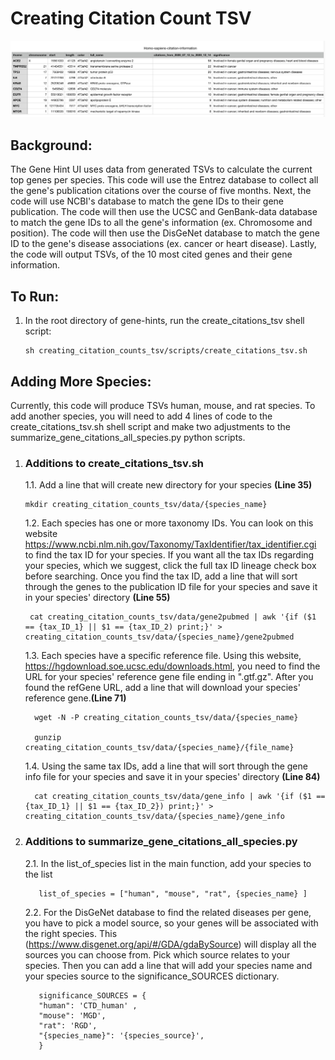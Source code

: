 # Creating Citation Count TSV 

![TSV_snapshot](https://github.com/broadinstitute/gene-hints/blob/main/images/07-TSV-snapshot.png)

## Background: 
The Gene Hint UI uses data from generated TSVs to calculate the current top genes per species. This code will use the Entrez database to collect all the gene's publication citations over the course of five months. Next, the code will use NCBI's database to match the gene IDs to their gene publication. The code will then use the UCSC and GenBank-data database to match the gene IDs to all the gene's information (ex. Chromosome and position). The code will then use the DisGeNet database to match the gene ID to the gene's disease associations (ex. cancer or heart disease). Lastly, the code will output TSVs, of the 10 most cited genes and their gene information.

## To Run: 
1. In the root directory of gene-hints, run the create_citations_tsv shell script:

    ``` 
    sh creating_citation_counts_tsv/scripts/create_citations_tsv.sh 
    ```

## Adding More Species:

Currently, this code will produce TSVs human, mouse, and rat species. To add another species, you will need to add 4 lines of code to the create_citations_tsv.sh shell script and make two adjustments to the summarize_gene_citations_all_species.py python scripts. 

1. ###  Additions to create_citations_tsv.sh  
    1.1. Add a line that will create new directory for your species **(Line 35)**
    
     ``` 
     mkdir creating_citation_counts_tsv/data/{species_name} 
     ```
        
     1.2. Each species has one or more taxonomy IDs. You can look on this website https://www.ncbi.nlm.nih.gov/Taxonomy/TaxIdentifier/tax_identifier.cgi to find the tax ID for your species. If you want all the tax IDs regarding your species, which we suggest, click the full tax ID lineage check box before searching. Once you find the tax ID, add a line that will sort through the genes to the publication ID file for your species and save it in your species' directory **(Line 55)**
    
      ``` 
       cat creating_citation_counts_tsv/data/gene2pubmed | awk '{if ($1 == {tax_ID_1} || $1 == {tax_ID_2) print;}' > creating_citation_counts_tsv/data/{species_name}/gene2pubmed
      ```
      1.3. Each species have a specific reference file. Using this website, https://hgdownload.soe.ucsc.edu/downloads.html, you need to find the URL for your species' reference gene file ending in ".gtf.gz". After you found the refGene URL, add a line that will download your species' reference gene.**(Line 71)**
    
      ``` 
        wget -N -P creating_citation_counts_tsv/data/{species_name} 
        
        gunzip creating_citation_counts_tsv/data/{species_name}/{file_name}
      ```
        
      1.4. Using the same tax IDs, add a line that will sort through the gene info file for your species and save it in your species' directory **(Line 84)**
    
      ``` 
        cat creating_citation_counts_tsv/data/gene_info | awk '{if ($1 == {tax_ID_1} || $1 == {tax_ID_2}) print;}' > creating_citation_counts_tsv/data/{species_name}/gene_info 
      ```
2. ###  Additions to summarize_gene_citations_all_species.py
    2.1. In the list_of_species list in the main function, add your species to the list
    
     ``` 
        list_of_species = ["human", "mouse", "rat", {species_name} ]
     ```
     2.2. For the DisGeNet database to find the related diseases per gene, you have to pick a model source, so your genes will be associated with the right species. This (https://www.disgenet.org/api/#/GDA/gdaBySource) will display all the sources you can choose from. Pick which source relates to your species. Then you can add a line that will add your species name and your species source to the significance_SOURCES dictionary.
    
     ``` 
        significance_SOURCES = {
        "human": 'CTD_human' , 
        "mouse": 'MGD',
        "rat": 'RGD',
        "{species_name}": '{species_source}',
        }
     ```

